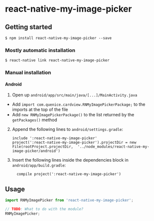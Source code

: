 
# react-native-my-image-picker

## Getting started

`$ npm install react-native-my-image-picker --save`

### Mostly automatic installation

`$ react-native link react-native-my-image-picker`

### Manual installation


#### Android

1. Open up `android/app/src/main/java/[...]/MainActivity.java`
  - Add `import com.quenice.cardview.RNMyImagePickerPackage;` to the imports at the top of the file
  - Add `new RNMyImagePickerPackage()` to the list returned by the `getPackages()` method
2. Append the following lines to `android/settings.gradle`:
  	```
  	include ':react-native-my-image-picker'
  	project(':react-native-my-image-picker').projectDir = new File(rootProject.projectDir, 	'../node_modules/react-native-my-image-picker/android')
  	```
3. Insert the following lines inside the dependencies block in `android/app/build.gradle`:
  	```
      compile project(':react-native-my-image-picker')
  	```


## Usage
```javascript
import RNMyImagePicker from 'react-native-my-image-picker';

// TODO: What to do with the module?
RNMyImagePicker;
```
  